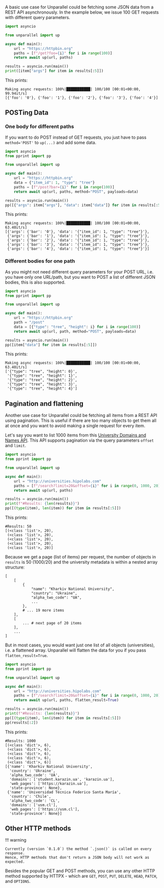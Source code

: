 A basic use case for Unparallel could be fetching some JSON data from a REST API 
asynchronously.
In the example below, we issue 100 GET requests with different query parameters.

```python
import asyncio

from unparallel import up

async def main():
    url = "https://httpbin.org"
    paths = [f"/get?foo={i}" for i in range(100)]
    return await up(url, paths)

results = asyncio.run(main())
print([item["args"] for item in results[:5]])
```

This prints:
```
Making async requests: 100%|███████████| 100/100 [00:01<00:00, 99.94it/s]
[{'foo': '0'}, {'foo': '1'}, {'foo': '2'}, {'foo': '3'}, {'foo': '4'}]
```


## POSTing Data
### One body for different paths
If you want to do POST instead of GET requests, you just have to pass `method='POST'`
to `up(...)` and add some data. 

```python
import asyncio
from pprint import pp

from unparallel import up

async def main():
    url = "https://httpbin.org"
    data = {"item_id": 1, "type": "tree"}
    paths = [f"/post?bar={i}" for i in range(100)]
    return await up(url, paths, method="POST", payloads=data)

results = asyncio.run(main())
pp([{"args": item["args"], "data": item["data"]} for item in results[:5]])
```

This prints:
```
Making async requests: 100%|███████████| 100/100 [00:01<00:00, 63.40it/s]
[{'args': {'bar': '0'}, 'data': '{"item_id": 1, "type": "tree"}'},
 {'args': {'bar': '1'}, 'data': '{"item_id": 1, "type": "tree"}'},
 {'args': {'bar': '2'}, 'data': '{"item_id": 1, "type": "tree"}'},
 {'args': {'bar': '3'}, 'data': '{"item_id": 1, "type": "tree"}'},
 {'args': {'bar': '4'}, 'data': '{"item_id": 1, "type": "tree"}'}]
```

### Different bodies for one path
As you might not need different query parameters for your POST URL, i.e. you have only
one URL/path, but you want to POST a list of different JSON bodies, this is also 
supported.


```python
import asyncio
from pprint import pp

from unparallel import up

async def main():
    url = "https://httpbin.org"
    path = "/post"
    data = [{"type": "tree", "height": i} for i in range(100)]
    return await up(url, path, method="POST", payloads=data)

results = asyncio.run(main())
pp([item["data"] for item in results[:5]])
```

This prints:
```
Making async requests: 100%|███████████| 100/100 [00:01<00:00, 63.40it/s]
['{"type": "tree", "height": 0}',
 '{"type": "tree", "height": 1}',
 '{"type": "tree", "height": 2}',
 '{"type": "tree", "height": 3}',
 '{"type": "tree", "height": 4}']
```

## Pagination and flattening
Another use case for Unparallel could be fetching all items from a REST API using 
pagination. This is useful if there are too many objects to get them all at once and 
you want to avoid making a single request for every item.

Let's say you want to list 1000 items from this [University Domains and Names API](https://github.com/Hipo/university-domains-list-api).
This API supports pagination via the query parameters
`offset` and `limit`.

```python
import asyncio
from pprint import pp

from unparallel import up

async def main():
    url = "http://universities.hipolabs.com"
    paths = [f"/search?limit=20&offset={i}" for i in range(0, 1000, 20)]
    return await up(url, paths)

results = asyncio.run(main())
print(f"#Results: {len(results)}")
pp([(type(item), len(item)) for item in results[:5]])
```

This prints:
```
#Results: 50
[(<class 'list'>, 20),
 (<class 'list'>, 20),
 (<class 'list'>, 20),
 (<class 'list'>, 20),
 (<class 'list'>, 20)]
```

Because we get a page (list of items) per request, the number of objects in `results`
is 50 (1000/20) and the university metadata is within a nested array structure:

```
[
    [
        {
            "name": "Kharkiv National University",
            "country": "Ukraine",
            "alpha_two_code": "UA",
            ...
        },
        # ... 19 more items
    ],
    [
        ... # next page of 20 items
    ],
    ...
]
```

But in most cases, you would want just one list of all objects (universities), i.e. a
flattened array. Unparallel will flatten the data for you if you pass 
`flatten_result=True`.

```python hl_lines="9"
import asyncio
from pprint import pp

from unparallel import up

async def main():
    url = "http://universities.hipolabs.com"
    paths = [f"/search?limit=20&offset={i}" for i in range(0, 1000, 20)]
    return await up(url, paths, flatten_result=True)

results = asyncio.run(main())
print(f"#Results: {len(results)}")
pp([(type(item), len(item)) for item in results[:5]])
pp(results[:2])
```

This prints:
```
#Results: 1000
[(<class 'dict'>, 6),
 (<class 'dict'>, 6),
 (<class 'dict'>, 6),
 (<class 'dict'>, 6),
 (<class 'dict'>, 6)]
[{'name': 'Kharkiv National University',
  'country': 'Ukraine',
  'alpha_two_code': 'UA',
  'domains': ['student.karazin.ua', 'karazin.ua'],
  'web_pages': ['https://karazin.ua'],
  'state-province': None},
 {'name': 'Universidad Técnica Federico Santa María',
  'country': 'Chile',
  'alpha_two_code': 'CL',
  'domains': ['usm.cl'],
  'web_pages': ['https://usm.cl'],
  'state-province': None}]
```


## Other HTTP methods

!!! warning

    Currently (version `0.1.0`) the method `.json()` is called on every response.
    Hence, HTTP methods that don't return a JSON body will not work as expected.

Besides the popular GET and POST methods, you can use any other HTTP method supported 
by HTTPX - which are `GET`, `POST`, `PUT`, `DELETE`, `HEAD`, `PATCH`, and `OPTIONS`.
